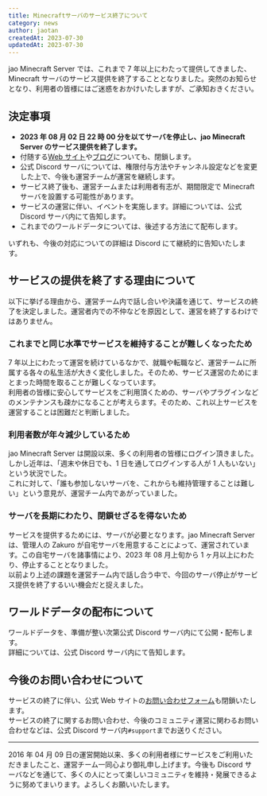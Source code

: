```yaml
---
title: Minecraftサーバのサービス終了について
category: news
author: jaotan
createdAt: 2023-07-30
updatedAt: 2023-07-30
---
```


jao Minecraft Server では、これまで 7 年以上にわたって提供してきました、Minecraft サーバのサービス提供を終了することとなりました。突然のお知らせとなり、利用者の皆様にはご迷惑をおかけいたしますが、ご承知おきください。

## 決定事項

- **2023 年 08 月 02 日 22 時 00 分を以てサーバを停止し、jao Minecraft Server のサービス提供を終了します。**
- 付随する[Web サイト](/)や[ブログ](/blog)についても、閉鎖します。
- 公式 Discord サーバについては、権限付与方法やチャンネル設定などを変更した上で、今後も運営チームが運営を継続します。
- サービス終了後も、運営チームまたは利用者有志が、期間限定で Minecraft サーバを設置する可能性があります。
- サービスの運営に伴い、イベントを実施します。詳細については、公式 Discord サーバ内にて告知します。
- これまでのワールドデータについては、後述する方法にて配布します。

いずれも、今後の対応についての詳細は Discord にて継続的に告知いたします。

## サービスの提供を終了する理由について

以下に挙げる理由から、運営チーム内で話し合いや決議を通じて、サービスの終了を決定しました。運営者内での不仲などを原因として、運営を終了するわけではありません。

### これまでと同じ水準でサービスを維持することが難しくなったため

7 年以上にわたって運営を続けているなかで、就職や転職など、運営チームに所属する各々の私生活が大きく変化しました。そのため、サービス運営のためにまとまった時間を取ることが難しくなっています。  
利用者の皆様に安心してサービスをご利用頂くための、サーバやプラグインなどのメンテナンスも疎かになることが考えらます。そのため、これ以上サービスを運営することは困難だと判断しました。

### 利用者数が年々減少しているため

jao Minecraft Server は開設以来、多くの利用者の皆様にログイン頂きました。しかし近年は、「週末や休日でも、1 日を通してログインする人が 1 人もいない」という状況でした。   
これに対して、「誰も参加しないサーバを、これからも維持管理することは難しい」という意見が、運営チーム内であがっていました。

### サーバを長期にわたり、閉鎖せざるを得ないため

サービスを提供するためには、サーバが必要となります。jao Minecraft Server は、管理人の Zakuro が自宅サーバを用意することによって、運営されています。この自宅サーバを諸事情により、2023 年 08 月上旬から 1 ヶ月以上にわたり、停止することとなりました。  
以前より上述の課題を運営チーム内で話し合う中で、今回のサーバ停止がサービス提供を終了するいい機会だと捉えました。

## ワールドデータの配布について

ワールドデータを、準備が整い次第公式 Discord サーバ内にて公開・配布します。  
詳細については、公式 Discord サーバ内にて告知します。

## 今後のお問い合わせについて

サービスの終了に伴い、公式 Web サイトの[お問い合わせフォーム](/support/inquiry)も閉鎖いたします。  
サービスの終了に関するお問い合わせ、今後のコミュニティ運営に関わるお問い合わせなどは、公式 Discord サーバ内`#support`までお送りください。

---

2016 年 04 月 09 日の運営開始以来、多くの利用者様にサービスをご利用いただきましたこと、運営チーム一同心より御礼申し上げます。今後も Discord サーバなどを通じて、多くの人にとって楽しいコミュニティを維持・発展できるように努めてまいります。よろしくお願いいたします。
